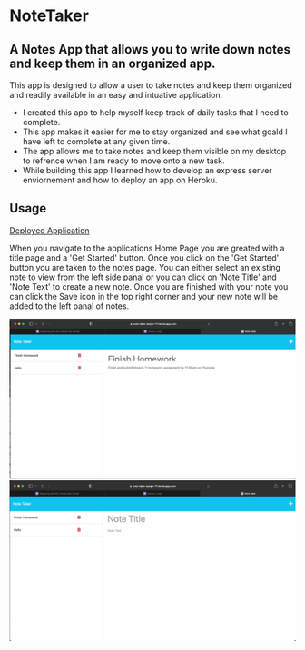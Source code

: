 # NoteTaker

## A Notes App that allows you to write down notes and keep them in an organized app.

This app is designed to allow a user to take notes and keep them organized and readily available in an easy and intuative application.

- I created this app to help myself keep track of daily tasks that I need to complete.
- This app makes it easier for me to stay organized and see what goald I have left to complete at any given time.
- The app allows me to take notes and keep them visible on my desktop to refrence when I am ready to move onto a new task.
- While building this app I learned how to develop an express server enviornement and how to deploy an app on Heroku.


## Usage

[Deployed Application](https://note-taker-assign-11.herokuapp.com)

When you navigate to the applications Home Page you are greated with a title page and a 'Get Started' button. Once you click on the 'Get Started' button you are taken to the notes page. You can either select an existing note to view from the left side panal or you can click on 'Note Title' and 'Note Text' to create a new note. Once you are finished with your note you can click the Save icon in the top right corner and your new note will be added to the left panal of notes. 

![Create a new note](./Develop/assets/images/Screenshot%202023-03-02%20at%2011.33.09%20PM%20(2).png)
![View existing note](./Develop/assets/images/Screenshot%202023-03-02%20at%2011.31.49%20PM%20(2).png)

